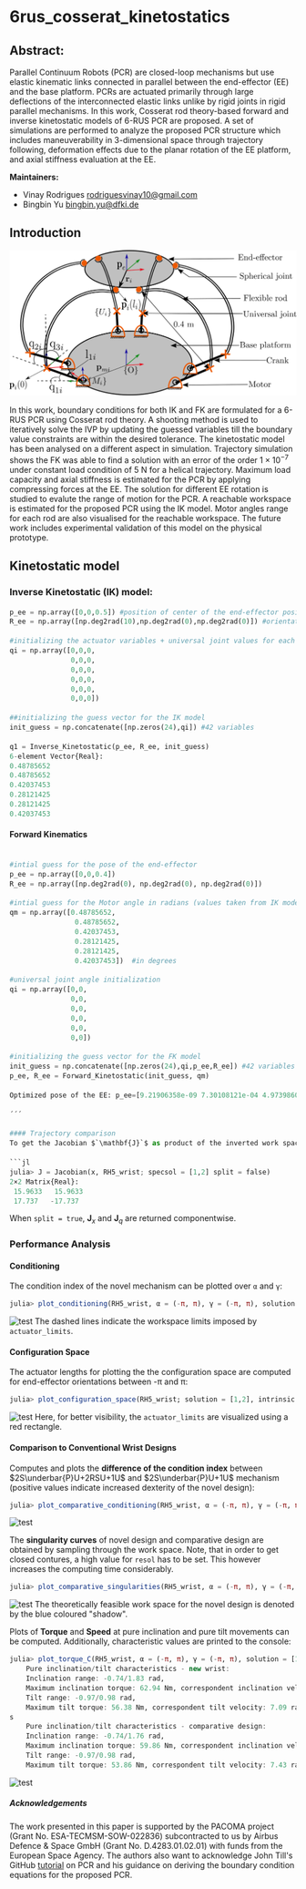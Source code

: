 # 6rus_cosserat_kinetostatics
## Abstract:
Parallel Continuum Robots (PCR) are closed-loop mechanisms but use
elastic kinematic links connected in parallel between the end-effector (EE) and
the base platform. PCRs are actuated primarily through large deflections of the
interconnected elastic links unlike by rigid joints in rigid parallel mechanisms.
In this work, Cosserat rod theory-based forward and inverse kinetostatic models
of 6-RUS PCR are proposed. A set of simulations are performed to analyze the
proposed PCR structure which includes maneuverability in 3-dimensional space
through trajectory following, deformation effects due to the planar rotation of the
EE platform, and axial stiffness evaluation at the EE.

**Maintainers:**
- Vinay Rodrigues [rodriguesvinay10@gmail.com](mailto:rodriguesvinay10@gmail.com)
- Bingbin Yu [bingbin.yu@dfki.de](mailto:bingbin.yu@dfki.de)

## Introduction
![test](./Images/PCR_schematic.png?raw=false "Conceptual design of $'6-\overbar{R}US'$ Parallel Continuum Robot")

In this work, boundary conditions for both IK and FK are formulated for a 6-RUS PCR using Cosserat rod theory. A shooting method is used to iteratively solve the IVP by updating the guessed variables till the boundary value constraints are within the desired tolerance. The kinetostatic model has been analysed on a different aspect in simulation. Trajectory simulation shows the FK was able to find a solution with an error of the order $1\times10^{-7}$ under constant load condition of 5 N for a helical trajectory. Maximum load capacity and axial stiffness is estimated for the PCR by applying compressing forces at the EE. The solution for different EE rotation is studied to evalute the range of motion for the PCR. A reachable workspace is estimated for the proposed PCR using the IK model. Motor angles range for each rod are also visualised for the reachable workspace. The future work includes experimental validation of this model on the physical prototype. 


## Kinetostatic model 
### Inverse Kinetostatic (IK) model:

```py
p_ee = np.array([0,0,0.5]) #position of center of the end-effector position in world coordinate
R_ee = np.array([np.deg2rad(10),np.deg2rad(0),np.deg2rad(0)]) #orientation of the end-effector platform about x,y,z axis in world coordinate

#initializing the actuator variables + universal joint values for each rod--> q=[q1, q2, q3] 
qi = np.array([0,0,0,
               0,0,0,
               0,0,0,
               0,0,0,
               0,0,0,
               0,0,0])

##initializing the guess vector for the IK model
init_guess = np.concatenate([np.zeros(24),qi]) #42 variables

q1 = Inverse_Kinetostatic(p_ee, R_ee, init_guess)
6-element Vector{Real}:
0.48785652
0.48785652
0.42037453
0.28121425
0.28121425
0.42037453
```

#### Forward Kinematics
```py

#intial guess for the pose of the end-effector
p_ee = np.array([0,0,0.4])
R_ee = np.array([np.deg2rad(0), np.deg2rad(0), np.deg2rad(0)])

#intial guess for the Motor angle in radians (values taken from IK model for p_ee=[0,0,0.5], R_ee=[0, 0, 0])
qm = np.array([0.48785652,
                0.48785652,
                0.42037453,
                0.28121425,
                0.28121425,
                0.42037453])  #in degrees

#universal joint angle initialization
qi = np.array([0,0,
               0,0,
               0,0,
               0,0,
               0,0,
               0,0])

#initializing the guess vector for the FK model
init_guess = np.concatenate([np.zeros(24),qi,p_ee,R_ee]) #42 variables
p_ee, R_ee = Forward_Kinetostatic(init_guess, qm)

Optimized pose of the EE: p_ee=[9.21906358e-09 7.30108121e-04 4.97398602e-01] and R_ee=[ 1.77036209e-01 -3.45502705e-08  2.06590012e-08]

´´´

#### Trajectory comparison
To get the Jacobian $`\mathbf{J}`$ as product of the inverted work space Jacobian $`\mathbf{J}_x`$ and the joint space Jacobian $`\mathbf{J}_q`$:

```jl
julia> J = Jacobian(x, RH5_wrist; specsol = [1,2] split = false)
2×2 Matrix{Real}:
 15.9633   15.9633
 17.737   -17.737
```
When `split = true`, $`\mathbf{J}_x`$ and $`\mathbf{J}_q`$ are returned componentwise. 

### Performance Analysis
#### Conditioning
The condition index of the novel mechanism can be plotted over `α` and `γ`:

```jl
julia> plot_conditioning(RH5_wrist, α = (-π, π), γ = (-π, π), solution = [1,2], resol = 500) # increasing resol will give a higher resolution
```
![test](./assets/condition_index.png?raw=true "Conditioning")
The dashed lines indicate the workspace limits imposed by `actuator_limits`.

#### Configuration Space
The actuator lengths for plotting the the configuration space are computed for end-effector orientations between -π and π: 
```jl
julia> plot_configuration_space(RH5_wrist; solution = [1,2], intrinsic = true, resol = 100)
```
![test](./assets/c_space.png?raw=true "Configuration space")
Here, for better visibility, the `actuator_limits` are visualized using a red rectangle. 

#### Comparison to Conventional Wrist Designs

Computes and plots the **difference of the condition index** between $`2S\underbar{P}U+2RSU+1U`$ and $`2S\underbar{P}U+1U`$ mechanism (positive values indicate increased dexterity of the novel design): 

```jl
julia> plot_comparative_conditioning(RH5_wrist, α = (-π, π), γ = (-π, π), solution = [1,2], resol = 400)
```
![test](./assets/conditioning_comparison.png?raw=true "Comparison of conditioning")


The **singularity curves** of novel design and comparative design are obtained by sampling through the work space. Note, that in order to get closed contures, a high value for `resol` has to be set. This however increases the computing time considerably.        

```jl
julia> plot_comparative_singularities(RH5_wrist, α = (-π, π), γ = (-π, π), solution = [1,2], intrinsic = true, resol = 5000)
```
![test](./assets/singularities_C.png?raw=true "Comparison of singularity curves")
The theoretically feasible work space for the novel design is denoted by the blue coloured "shadow".

Plots of **Torque** and **Speed** at pure inclination and pure tilt movements can be computed. Additionally, characteristic values are printed to the console:

```jl
julia> plot_torque_C(RH5_wrist, α = (-π, π), γ = (-π, π), solution = [1,2], resol=600)
    Pure inclination/tilt characteristics - new wrist:
    Inclination range: -0.74/1.83 rad, 
    Maximum inclination torque: 62.94 Nm, correspondent inclination velocity: 6.36 rad/s, 
    Tilt range: -0.97/0.98 rad, 
    Maximum tilt torque: 56.38 Nm, correspondent tilt velocity: 7.09 rad/s
s
    Pure inclination/tilt characteristics - comparative design:
    Inclination range: -0.74/1.76 rad, 
    Maximum inclination torque: 59.86 Nm, correspondent inclination velocity: 6.68 rad/s, 
    Tilt range: -0.97/0.98 rad, 
    Maximum tilt torque: 53.86 Nm, correspondent tilt velocity: 7.43 rad/s
```
![test](./assets/torque_and_speed.png?raw=true "Comparison of torque and speed at pure inclination/ tilt")

##### Acknowledgements
The work presented in this paper is supported by the PACOMA project (Grant No. ESA-TECMSM-SOW-022836) subcontracted to us by Airbus Defence \& Space GmbH (Grant No. D.4283.01.02.01) with funds from the European Space Agency. The authors also want to acknowledge John Till's GitHub [tutorial](https://github.com/JohnDTill/ContinuumRobotExamples) on PCR and his guidance on deriving the boundary condition equations for the proposed PCR.

